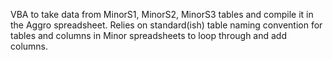VBA to take data from MinorS1, MinorS2, MinorS3 tables and compile it in the Aggro spreadsheet. Relies on standard(ish) table naming convention for tables and columns in Minor spreadsheets to loop through and add columns.
